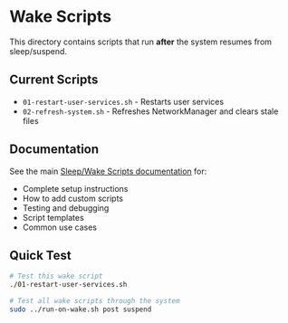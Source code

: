 # Wake Scripts

This directory contains scripts that run **after** the system resumes from sleep/suspend.

## Current Scripts

- `01-restart-user-services.sh` - Restarts user services
- `02-refresh-system.sh` - Refreshes NetworkManager and clears stale files

## Documentation

See the main [Sleep/Wake Scripts documentation](../run-on-wake-README.md) for:
- Complete setup instructions
- How to add custom scripts
- Testing and debugging
- Script templates
- Common use cases

## Quick Test

```bash
# Test this wake script
./01-restart-user-services.sh

# Test all wake scripts through the system
sudo ../run-on-wake.sh post suspend
```